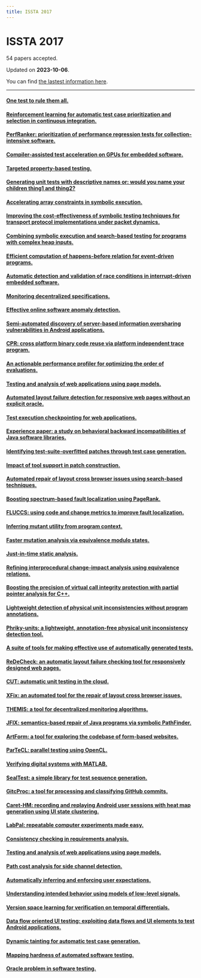 ```yaml
---
title: ISSTA 2017
---
```


# ISSTA 2017

54 papers accepted.

Updated on **2023-10-06**.



You can find [the lastest information here](https://dblp.org/db/conf/issta/issta2017.html).

---

#### [One test to rule them all.](https://doi.org/10.1145/3092703.3092704)

#### [Reinforcement learning for automatic test case prioritization and selection in continuous integration.](https://doi.org/10.1145/3092703.3092709)

#### [PerfRanker: prioritization of performance regression tests for collection-intensive software.](https://doi.org/10.1145/3092703.3092725)

#### [Compiler-assisted test acceleration on GPUs for embedded software.](https://doi.org/10.1145/3092703.3092720)

#### [Targeted property-based testing.](https://doi.org/10.1145/3092703.3092711)

#### [Generating unit tests with descriptive names or: would you name your children thing1 and thing2?](https://doi.org/10.1145/3092703.3092727)

#### [Accelerating array constraints in symbolic execution.](https://doi.org/10.1145/3092703.3092728)

#### [Improving the cost-effectiveness of symbolic testing techniques for transport protocol implementations under packet dynamics.](https://doi.org/10.1145/3092703.3092706)

#### [Combining symbolic execution and search-based testing for programs with complex heap inputs.](https://doi.org/10.1145/3092703.3092715)

#### [Efficient computation of happens-before relation for event-driven programs.](https://doi.org/10.1145/3092703.3092733)

#### [Automatic detection and validation of race conditions in interrupt-driven embedded software.](https://doi.org/10.1145/3092703.3092724)

#### [Monitoring decentralized specifications.](https://doi.org/10.1145/3092703.3092723)

#### [Effective online software anomaly detection.](https://doi.org/10.1145/3092703.3092730)

#### [Semi-automated discovery of server-based information oversharing vulnerabilities in Android applications.](https://doi.org/10.1145/3092703.3092708)

#### [CPR: cross platform binary code reuse via platform independent trace program.](https://doi.org/10.1145/3092703.3092707)

#### [An actionable performance profiler for optimizing the order of evaluations.](https://doi.org/10.1145/3092703.3092716)

#### [Testing and analysis of web applications using page models.](https://doi.org/10.1145/3092703.3092734)

#### [Automated layout failure detection for responsive web pages without an explicit oracle.](https://doi.org/10.1145/3092703.3092712)

#### [Test execution checkpointing for web applications.](https://doi.org/10.1145/3092703.3092710)

#### [Experience paper: a study on behavioral backward incompatibilities of Java software libraries.](https://doi.org/10.1145/3092703.3092721)

#### [Identifying test-suite-overfitted patches through test case generation.](https://doi.org/10.1145/3092703.3092718)

#### [Impact of tool support in patch construction.](https://doi.org/10.1145/3092703.3092713)

#### [Automated repair of layout cross browser issues using search-based techniques.](https://doi.org/10.1145/3092703.3092726)

#### [Boosting spectrum-based fault localization using PageRank.](https://doi.org/10.1145/3092703.3092731)

#### [FLUCCS: using code and change metrics to improve fault localization.](https://doi.org/10.1145/3092703.3092717)

#### [Inferring mutant utility from program context.](https://doi.org/10.1145/3092703.3092732)

#### [Faster mutation analysis via equivalence modulo states.](https://doi.org/10.1145/3092703.3092714)

#### [Just-in-time static analysis.](https://doi.org/10.1145/3092703.3092705)

#### [Refining interprocedural change-impact analysis using equivalence relations.](https://doi.org/10.1145/3092703.3092719)

#### [Boosting the precision of virtual call integrity protection with partial pointer analysis for C++.](https://doi.org/10.1145/3092703.3092729)

#### [Lightweight detection of physical unit inconsistencies without program annotations.](https://doi.org/10.1145/3092703.3092722)

#### [Phriky-units: a lightweight, annotation-free physical unit inconsistency detection tool.](https://doi.org/10.1145/3092703.3098219)

#### [A suite of tools for making effective use of automatically generated tests.](https://doi.org/10.1145/3092703.3098220)

#### [ReDeCheck: an automatic layout failure checking tool for responsively designed web pages.](https://doi.org/10.1145/3092703.3098221)

#### [CUT: automatic unit testing in the cloud.](https://doi.org/10.1145/3092703.3098222)

#### [XFix: an automated tool for the repair of layout cross browser issues.](https://doi.org/10.1145/3092703.3098223)

#### [THEMIS: a tool for decentralized monitoring algorithms.](https://doi.org/10.1145/3092703.3098224)

#### [JFIX: semantics-based repair of Java programs via symbolic PathFinder.](https://doi.org/10.1145/3092703.3098225)

#### [ArtForm: a tool for exploring the codebase of form-based websites.](https://doi.org/10.1145/3092703.3098226)

#### [ParTeCL: parallel testing using OpenCL.](https://doi.org/10.1145/3092703.3098227)

#### [Verifying digital systems with MATLAB.](https://doi.org/10.1145/3092703.3098228)

#### [SealTest: a simple library for test sequence generation.](https://doi.org/10.1145/3092703.3098229)

#### [GitcProc: a tool for processing and classifying GitHub commits.](https://doi.org/10.1145/3092703.3098230)

#### [Caret-HM: recording and replaying Android user sessions with heat map generation using UI state clustering.](https://doi.org/10.1145/3092703.3098231)

#### [LabPal: repeatable computer experiments made easy.](https://doi.org/10.1145/3092703.3098232)

#### [Consistency checking in requirements analysis.](https://doi.org/10.1145/3092703.3098239)

#### [Testing and analysis of web applications using page models.](https://doi.org/10.1145/3092703.3098240)

#### [Path cost analysis for side channel detection.](https://doi.org/10.1145/3092703.3098242)

#### [Automatically inferring and enforcing user expectations.](https://doi.org/10.1145/3092703.3098236)

#### [Understanding intended behavior using models of low-level signals.](https://doi.org/10.1145/3092703.3098237)

#### [Version space learning for verification on temporal differentials.](https://doi.org/10.1145/3092703.3098238)

#### [Data flow oriented UI testing: exploiting data flows and UI elements to test Android applications.](https://doi.org/10.1145/3092703.3098234)

#### [Dynamic tainting for automatic test case generation.](https://doi.org/10.1145/3092703.3098233)

#### [Mapping hardness of automated software testing.](https://doi.org/10.1145/3092703.3098241)

#### [Oracle problem in software testing.](https://doi.org/10.1145/3092703.3098235)

